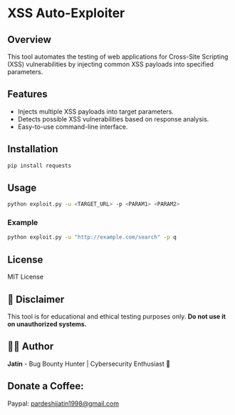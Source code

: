 # XSS Auto-Exploiter

## Overview
This tool automates the testing of web applications for Cross-Site Scripting (XSS) vulnerabilities by injecting common XSS payloads into specified parameters.

## Features
- Injects multiple XSS payloads into target parameters.
- Detects possible XSS vulnerabilities based on response analysis.
- Easy-to-use command-line interface.

## Installation
```bash
pip install requests
```

## Usage
```bash
python exploit.py -u <TARGET_URL> -p <PARAM1> <PARAM2>
```

### Example
```bash
python exploit.py -u "http://example.com/search" -p q
```

## License
MIT License

## 📜 Disclaimer
This tool is for educational and ethical testing purposes only. **Do not use it on unauthorized systems.**

## 👨‍💻 Author
**Jatin** - Bug Bounty Hunter | Cybersecurity Enthusiast 🚀


## Donate a Coffee:
Paypal: pardeshijatin1998@gmail.com
